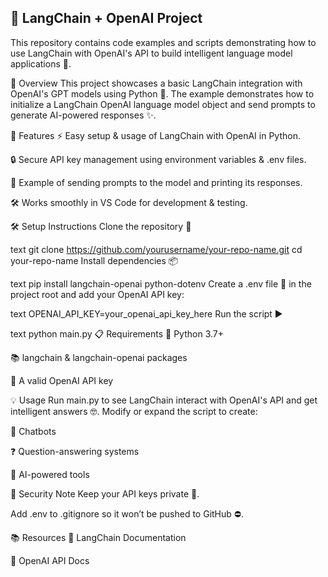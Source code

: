 ## 🌟 LangChain + OpenAI Project
This repository contains code examples and scripts demonstrating how to use LangChain with OpenAI's API to build intelligent language model applications 🤖.

📌 Overview
This project showcases a basic LangChain integration with OpenAI's GPT models using Python 🐍.
The example demonstrates how to initialize a LangChain OpenAI language model object and send prompts to generate AI-powered responses ✨.

🚀 Features
⚡ Easy setup & usage of LangChain with OpenAI in Python.

🔒 Secure API key management using environment variables & .env files.

💬 Example of sending prompts to the model and printing its responses.

🛠️ Works smoothly in VS Code for development & testing.

🛠 Setup Instructions
Clone the repository 📂

text
git clone https://github.com/yourusername/your-repo-name.git
cd your-repo-name
Install dependencies 📦

text
pip install langchain-openai python-dotenv
Create a .env file 📄 in the project root and add your OpenAI API key:

text
OPENAI_API_KEY=your_openai_api_key_here
Run the script ▶️

text
python main.py
📋 Requirements
🐍 Python 3.7+

📚 langchain & langchain-openai packages

🔑 A valid OpenAI API key

💡 Usage
Run main.py to see LangChain interact with OpenAI's API and get intelligent answers 🤓.
Modify or expand the script to create:

🤖 Chatbots

❓ Question-answering systems

💼 AI-powered tools

🔐 Security Note
Keep your API keys private 🚫.

Add .env to .gitignore so it won’t be pushed to GitHub ⛔.

📚 Resources
📄 LangChain Documentation

📄 OpenAI API Docs
